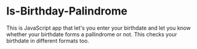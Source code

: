# Is-Birthday-Palindrome
This is JavaScript app that let's you enter your birthdate and let you know whether your birthdate forms a pallindrome or not.
This checks your birthdate in different formats too. 
